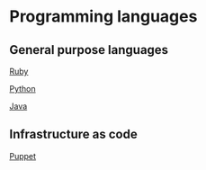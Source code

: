 
# Programming languages

## General purpose languages

[Ruby](languages/ruby.md)

[Python](languages/python.md)

[Java](languages/java.md)

## Infrastructure as code

[Puppet](languages/puppet.md)
